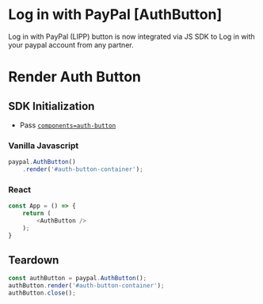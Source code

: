 # Log in with PayPal [AuthButton]
Log in with PayPal (LIPP) button is now integrated via JS SDK to Log in with your paypal account from any partner.

# Render Auth Button

## SDK Initialization
- Pass [`components=auth-button`](../../initialization.md#components)


### Vanilla Javascript

```javascript
paypal.AuthButton()
    .render('#auth-button-container');
```

### React

```javascript
const App = () => {
    return (
        <AuthButton />
    );
}
```
## Teardown

```javascript
const authButton = paypal.AuthButton();
authButton.render('#auth-button-container');
authButton.close();
```